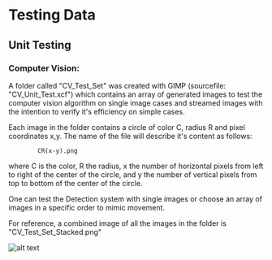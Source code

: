# Testing Data
## Unit Testing
### Computer Vision: 
A folder called "CV_Test_Set" was created with GIMP (sourcefile: "CV_Unit_Test.xcf") which contains an array of generated images to test the computer vision algorithm on single image cases and streamed images with the intention to verify it's efficiency on simple cases. 

Each image in the folder contains a circle of color C, radius R and pixel coordinates x,y. The name of the file will describe it's content as follows:

            CR(x-y).png

where C is the color, R the radius, x the number of horizontal pixels from left to right of the center of the circle, and y the number of vertical pixels from top to bottom of the center of the circle.

One can test the Detection system with single images or choose an array of images in a specific order to mimic movement.

For reference, a combined image of all the images in the folder is "CV_Test_Set_Stacked.png"

![alt text](https://raw.githubusercontent.com/trevinofernando/ADLST/master/TestData/CV_Test_Set_Stacked.png)
